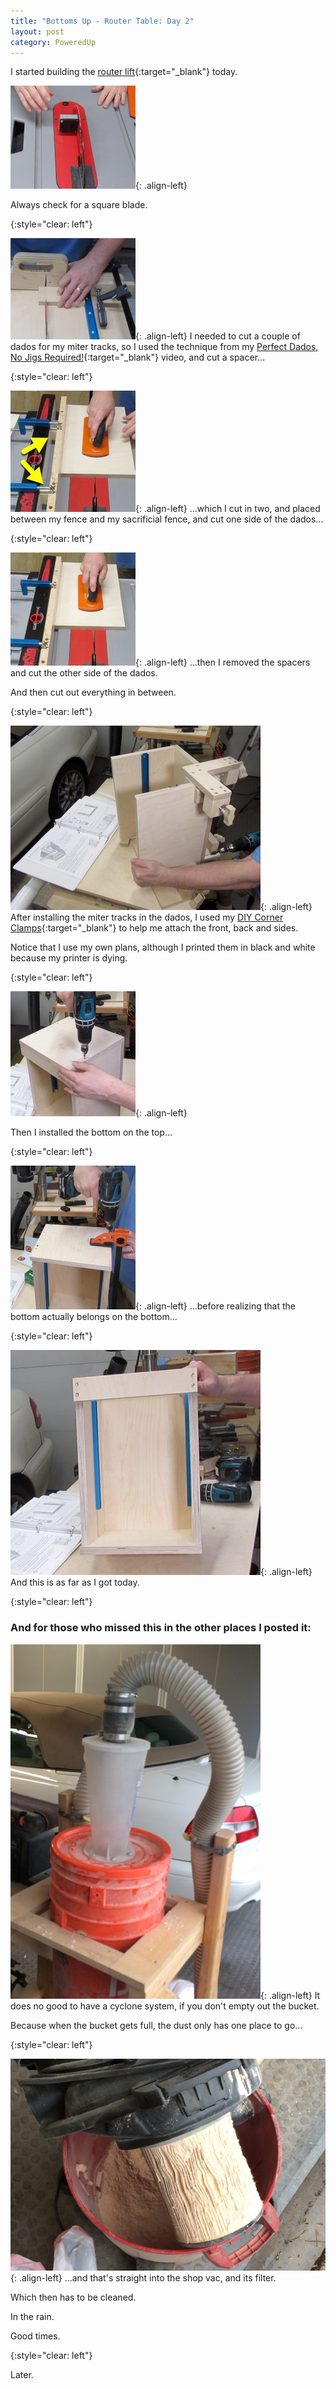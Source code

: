 ```yaml
---
title: "Bottoms Up - Router Table: Day 2"
layout: post
category: PoweredUp
---
```

I started building the [router lift](https://youtu.be/LJqPDADi8MM){:target="_blank"} today.

![](/assets/images-posts/powered-up-2/powered-up-2-02-1-01.jpg){: .align-left}

Always check for a square blade.

{:style="clear: left"}

![](/assets/images-posts/powered-up-2/powered-up-2-02-1-02.jpg){: .align-left}
I needed to cut a couple of dados for my miter tracks, so I used the technique from my [Perfect Dados, No Jigs Required!](https://youtu.be/geHBzciuv_A){:target="_blank"} video, and cut a spacer...

{:style="clear: left"}

![](/assets/images-posts/powered-up-2/powered-up-2-02-1-03.jpg){: .align-left}
...which I cut in two, and placed between my fence and my sacrificial fence, and cut one side of the dados...

{:style="clear: left"}

![](/assets/images-posts/powered-up-2/powered-up-2-02-1-04.jpg){: .align-left}
...then I removed the spacers and cut the other side of the dados.

And then cut out everything in between.

{:style="clear: left"}

![](/assets/images-posts/powered-up-2/powered-up-2-02-1-07.jpg){: .align-left}
After installing the miter tracks in the dados, I used my [DIY Corner Clamps](https://youtu.be/X4BSyZuc-ak){:target="_blank"} to help me attach the front, back and sides.

Notice that I use my own plans, although I printed them in black and white because my printer is dying.

{:style="clear: left"}

![](/assets/images-posts/powered-up-2/powered-up-2-02-1-08.jpg){: .align-left}

Then I installed the bottom on the top...

{:style="clear: left"}

![](/assets/images-posts/powered-up-2/powered-up-2-02-1-09.jpg){: .align-left}
...before realizing that the bottom actually belongs on the bottom...

{:style="clear: left"}

![](/assets/images-posts/powered-up-2/powered-up-2-02-1-10.jpg){: .align-left}
And this is as far as I got today.

{:style="clear: left"}

### And for those who missed this in the other places I posted it:

![](/assets/images-posts/powered-up-2/powered-up-2-02-1-11.jpg){: .align-left}
It does no good to have a cyclone system, if you don't empty out the bucket.

Because when the bucket gets full, the dust only has one place to go...

{:style="clear: left"}

![](/assets/images-posts/powered-up-2/powered-up-2-02-1-12.jpg){: .align-left}
...and that's straight into the shop vac, and its filter.

Which then has to be cleaned.

In the rain.

Good times.

{:style="clear: left"}

Later.